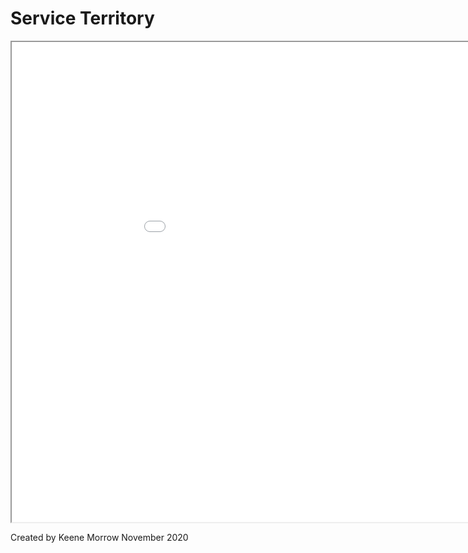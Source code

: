 # Service Territory

<iframe src="webmap/index.html" width=1024 height=768></iframe>

Created by Keene Morrow
November 2020